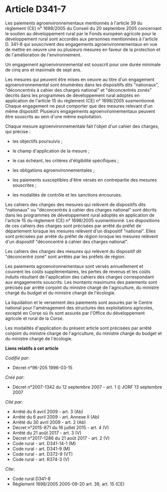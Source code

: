 # Article D341-7

Les paiements agroenvironnementaux mentionnés à l'article 39 du règlement (CE) n° 1698/2005 du Conseil du 20 septembre 2005
concernant le soutien au développement rural par le Fonds européen agricole pour le développement rural sont accordés aux
personnes mentionnées à l'article D. 341-8 qui souscrivent des engagements agroenvironnementaux en vue de mettre en oeuvre
une ou plusieurs mesures en faveur de la protection et de l'amélioration de l'environnement.

Un engagement agroenvironnemental est souscrit pour une durée minimale de cinq ans et maximale de sept ans.

Les mesures qui peuvent être mises en oeuvre au titre d'un engagement agroenvironnemental sont énumérées dans les dispositifs
dits "nationaux", "déconcentrés à cahier des charges national" et "déconcentrés zonés" décrits dans les programmes de
développement rural adoptés en application de l'article 15 du règlement (CE) n° 1698/2005 susmentionné. Chaque engagement ne
peut comporter que des mesures relevant d'un même dispositif. Plusieurs engagements agroenvironnementaux peuvent être
souscrits au sein d'une même exploitation.

Chaque mesure agroenvironnementale fait l'objet d'un cahier des charges, qui précise :

- les objectifs poursuivis ;

- le champ d'application de la mesure ;

- le cas échéant, les critères d'éligibilité spécifiques ;

- les obligations agroenvironnementales ;

- les paiements susceptibles d'être versés en contrepartie des mesures souscrites ;

- les modalités de contrôle et les sanctions encourues.

Les cahiers des charges des mesures qui relèvent de dispositifs dits "nationaux" ou "déconcentrés à cahier des charges
national" sont décrits dans les programmes de développement rural adoptés en application de l'article 15 du règlement (CE) n°
1698/2005 susmentionné. Les dispositions de ces cahiers des charges sont précisées par arrêté du préfet de département
lorsque les mesures relèvent d'un dispositif "national". Elles sont précisées par arrêté du préfet de région lorsque les
mesures relèvent d'un dispositif "déconcentré à cahier des charges national".

Les cahiers des charges des mesures qui relèvent du dispositif dit "déconcentré zoné" sont arrêtés par les préfets de région.

Les paiements agroenvironnementaux sont versés annuellement et couvrent les coûts supplémentaires, les pertes de revenus et
les coûts induits résultant de l'application des cahiers des charges correspondant aux engagements souscrits. Les montants
maximums des paiements sont précisés par arrêté conjoint du ministre chargé de l'agriculture, du ministre chargé du budget et
du ministre chargé de l'écologie.

La liquidation et le versement des paiements sont assurés par le Centre national pour l'aménagement des structures des
exploitations agricoles, excepté en Corse où ils sont assurés par l'Office du développement agricole et rural de la Corse.

Les modalités d'application du présent article sont précisées par arrêté conjoint du ministre chargé de l'agriculture, du
ministre chargé du budget et du ministre chargé de l'écologie.

**Liens relatifs à cet article**

_Codifié par_:

  - Décret n°96-205 1996-03-15

_Créé par_:

  - Décret n°2007-1342 du 12 septembre 2007 - art. 1 () JORF 13 septembre 2007

_Cité par_:

  - Arrêté du 6 avril 2009 - art. 3 (Ab)
  - Arrêté du 6 avril 2009 - art. Annexe II (Ab)
  - Arrêté du 30 avril 2009 - art. 2 (Ab)
  - Décret n°2015-871 du 16 juillet 2015 - art. 4 (V)
  - Arrêté du 21 août 2017 - art. 3 (V)
  - Décret n°2017-1286 du 21 août 2017 - art. 2 (V)
  - Code rural - art. D341-14-1 (M)
  - Code rural - art. D341-9 (M)
  - Code rural - art. D372-9 (VT)
  - Code rural - art. R374-3 (V)

_Cite_:

  - Code rural D341-8
  - Règlement 1698/2005 2005-09-20 art. 39, art. 15 (CE)
